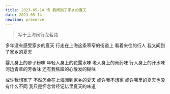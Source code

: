 ```yaml
---
title: 2023-05-14 诗 我闻到了家乡的夏天
date: 2023-05-14
newline: preserve
---
```


> 写于上海闵行龙茗路

多年没有感受家乡的夏天
行走在上海这条窄窄的街道上
看着来往的行人
我又闻到了家乡的夏天

婴儿身上的痱子粉味
年轻人身上的花露水味
老人身上的膏药味
行人身上的汗水味
河边青草的芳香味
还有我焦躁的心散发的糊味

或许我想家了
不然怎会在上海闻到家乡的夏天
或许我不想家
或许哪里的夏天也没有什么不同
我只是怀念曾经记忆里夏天的味道
